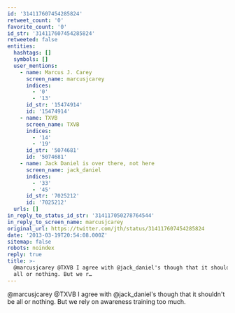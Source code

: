 ```yaml
---
id: '314117607454285824'
retweet_count: '0'
favorite_count: '0'
id_str: '314117607454285824'
retweeted: false
entities:
  hashtags: []
  symbols: []
  user_mentions:
    - name: Marcus J. Carey
      screen_name: marcusjcarey
      indices:
        - '0'
        - '13'
      id_str: '15474914'
      id: '15474914'
    - name: TXVB
      screen_name: TXVB
      indices:
        - '14'
        - '19'
      id_str: '5074681'
      id: '5074681'
    - name: Jack Daniel is over there, not here
      screen_name: jack_daniel
      indices:
        - '33'
        - '45'
      id_str: '7025212'
      id: '7025212'
  urls: []
in_reply_to_status_id_str: '314117050278764544'
in_reply_to_screen_name: marcusjcarey
original_url: https://twitter.com/jth/status/314117607454285824
date: '2013-03-19T20:54:08.000Z'
sitemap: false
robots: noindex
reply: true
title: >-
  @marcusjcarey @TXVB I agree with @jack_daniel's though that it shouldn't be
  all or nothing. But we r…
---
```


@marcusjcarey @TXVB I agree with @jack_daniel's though that it shouldn't be all or nothing. But we rely on awareness training too much.